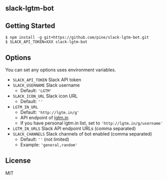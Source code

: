 slack-lgtm-bot
--------------

## Getting Started

```
$ npm install -g git+https://github.com/pine/slack-lgtm-bot.git
$ SLACK_API_TOKEN=XXX slack-lgtm-bot
```

## Options
You can set any options uses environment variables.

- `SLACK_API_TOKEN` Slack API token
- `SLACK_USERNAME` Slack username
  - Default: `'LGTM'`
- `SLACK_ICON_URL` Slack icon URL
  - Default: `''`
- `LGTM_IN_URL`
  - Default: `'http://lgtm.in/g'`
  - API endpoint of [lgtm.in](http://lgtm.in/)
  - If you have personal lgtm.in list, set to `'http://lgtm.in/g/username'`
- `LGTM_IN_URLS` Slack API endpoint URLs (comma separated)
- `SLACK_CHANNELS` Slack channels of bot enabled (comma separated)
  - Default: `''` (not limited)
  - Example: `'general,random'`

## License
MIT
